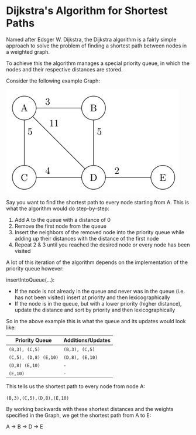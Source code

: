 # Dijkstra's Algorithm for Shortest Paths
Named after Edsger W. Dijkstra, the 
Dijkstra algorithm is a fairly simple 
approach to solve the problem of 
finding a shortest path between nodes in 
a weighted graph.

To achieve this the algorithm manages a special
priority queue, in which the nodes and their 
respective distances are stored.

Consider the following example Graph:

![Example generated by TUMGAD](../../../../resources/DijkstraExample.png)

Say you want to find the shortest path to every 
node starting from A. This is what the algorithm
would do step-by-step:
1. Add A to the queue with a distance of 0
2. Remove the first node from the queue
3. Insert the neighbors of the removed node into the priority queue
while adding up their distances with the distance of the first node
4. Repeat 2 & 3 until you reached the desired node or every node has been visited

A lot of this iteration of the algorithm depends on the implementation 
of the priority queue however:

insertIntoQueue(...):
- If the node is not already in the queue and never was in the queue
(i.e. has not been visited) insert at priority and then lexicographically
- If the node is in the queue, but with a lower priority (higher distance),
update the distance and sort by priority and then lexicographically

So in the above example this is what the queue and its updates would look like:

| Priority Queue  | Additions/Updates  |
|----|----|
| `(B,3), (C,5)` | `(B,3), (C,5)` |
| `(C,5), (D,8) (E,10)` | `(D,8), (E,10)` |
| `(D,8) (E,10)` | `-` |
| `(E,10)` | `-` |

This tells us the shortest path to every node from node A:

`(B,3),(C,5),(D,8),(E,10)`

By working backwards with these shortest distances and the weights
specified in the Graph, we get the shortest path from A to E:

A -> B -> D -> E
